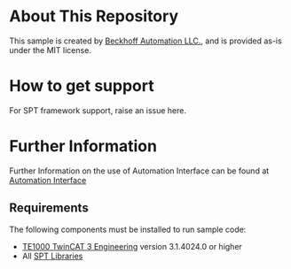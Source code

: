 # About This Repository

This sample is created by [Beckhoff Automation LLC.](https://www.beckhoff.com/en-us/), and is provided as-is under the MIT license.

# How to get support

For SPT framework support, raise an issue here.

# Further Information


Further Information on the use of Automation Interface can be found at [Automation Interface](https://infosys.beckhoff.com/content/1033/tc3_automationinterface/index.html?id=3954232867334285510)
## Requirements

The following components must be installed to run sample code:

- [TE1000 TwinCAT 3 Engineering](https://www.beckhoff.com/en-en/products/automation/twincat/te1xxx-twincat-3-engineering/te1000.html) version 3.1.4024.0 or higher
- All [SPT Libraries](https://github.com/Beckhoff-USA-Community/SPT-Libraries)

